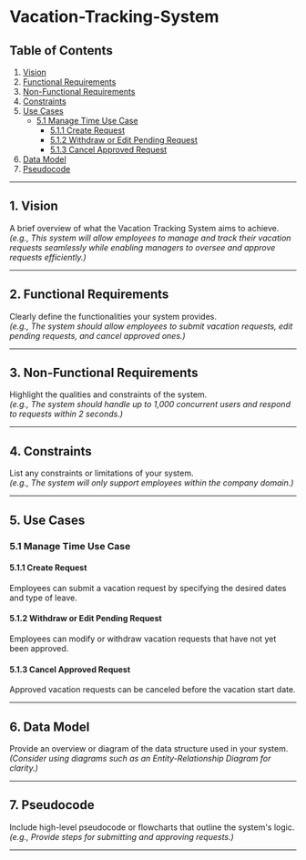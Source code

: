 # Vacation-Tracking-System

## Table of Contents
1. [Vision](#vision)  
2. [Functional Requirements](#functional-requirements)  
3. [Non-Functional Requirements](#non-functional-requirements)  
4. [Constraints](#constraints)  
5. [Use Cases](#use-cases)  
   - [5.1 Manage Time Use Case](#manage-time-use-case)  
      - [5.1.1 Create Request](#create-request)  
      - [5.1.2 Withdraw or Edit Pending Request](#withdraw-or-edit-pending-request)  
      - [5.1.3 Cancel Approved Request](#cancel-approved-request)  
6. [Data Model](#data-model)  
7. [Pseudocode](#pseudocode)  

---

## 1. Vision  
A brief overview of what the Vacation Tracking System aims to achieve.  
*(e.g., This system will allow employees to manage and track their vacation requests seamlessly while enabling managers to oversee and approve requests efficiently.)*

---

## 2. Functional Requirements  
Clearly define the functionalities your system provides.  
*(e.g., The system should allow employees to submit vacation requests, edit pending requests, and cancel approved ones.)*

---

## 3. Non-Functional Requirements  
Highlight the qualities and constraints of the system.  
*(e.g., The system should handle up to 1,000 concurrent users and respond to requests within 2 seconds.)*

---

## 4. Constraints  
List any constraints or limitations of your system.  
*(e.g., The system will only support employees within the company domain.)*

---

## 5. Use Cases  

### 5.1 Manage Time Use Case  
#### 5.1.1 Create Request  
Employees can submit a vacation request by specifying the desired dates and type of leave.  

#### 5.1.2 Withdraw or Edit Pending Request  
Employees can modify or withdraw vacation requests that have not yet been approved.  

#### 5.1.3 Cancel Approved Request  
Approved vacation requests can be canceled before the vacation start date.  

---

## 6. Data Model  
Provide an overview or diagram of the data structure used in your system.  
*(Consider using diagrams such as an Entity-Relationship Diagram for clarity.)*  

---

## 7. Pseudocode  
Include high-level pseudocode or flowcharts that outline the system's logic.  
*(e.g., Provide steps for submitting and approving requests.)*  

---


